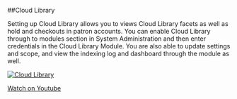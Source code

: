 ##Cloud Library

Setting up Cloud Library allows you to views Cloud Library facets as well as hold and checkouts in patron accounts. You can enable Cloud Library through to modules section in System Administration and then enter credentials in the Cloud Library Module. You are also able to update settings and scope, and view the indexing log and dashboard through the module as well.

[![Cloud Library](/manual/images/Cloud-Library.jpg)](https://youtu.be/Cy1VVJsLEPU)

[Watch on Youtube](https://youtu.be/Cy1VVJsLEPU)
